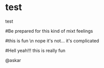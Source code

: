 # test
test

#Be prepared for this kind of mixt feelings

#this is fun \n
nope it's not... it's complicated

#Hell yeah!!! this is really fun

@askar

